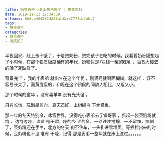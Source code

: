 ```yaml
---
title: 搞笑段子->赶上孩子饿了 | 糗事百科
date: 2019-11-13 12:34:39
urlname: 0b8ca46d395d252a3d3ae7779dcfabc7
tags: 
- 糗事百科
categories:
- 糗事百科
- 搞笑段子
---
```

半夜回家，赶上孩子饿了，于是烫奶粉，烫完孩子在吃的时候，我看着奶粉罐想起了小时候，在那个物质极度稀有的年代，奶粉只是7块钱一罐的炼乳 ，百货大楼去的晚了就缺货了。

背景完毕 ，我的小表弟 就出生在这个年代 ，刚满月就喝面糊糊，就这样 ，好不容易长大了，面黄肌瘦的，和现在这个阶段的同龄人相比，又瘦又小。

那个时候的童年 ，没有喜羊羊  没有光头强  。

只有吃饱，玩到是其次，夏天还好，上树抓鸟 下水摸鱼。

那一年的冬天特别冷，冰雪世界，没得吃小表弟去了堂哥家 ，抓起一袋豆奶粉就跑 ，边跑边吃，没错 是干嚼，吃的少 洒的多，一路跌跌撞撞，一不留神，摔倒了，豆奶粉还在手中，北方的冬天  刹不住车，一头扎进雪堆里，等扒拉出来的时候，豆奶粉也不见  唯有  干嚎，记得 那是表弟一整年就在床上渡过。。。。。。


